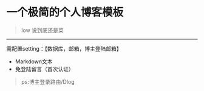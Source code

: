 # 一个极简的个人博客模板
 >low 说到底还是菜
 ---
 需配置setting：【数据库，邮箱，博主登陆邮箱】
 - Markdown文本
 - 免登陆留言（首次认证）
 > ps:博主登录路由/Dlog
